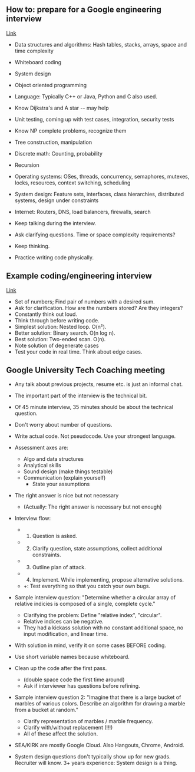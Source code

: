 ## How to: prepare for a Google engineering interview

[Link](https://www.youtube.com/watch?v=ko-KkSmp-Lk)

- Data structures and algorithms: Hash tables, stacks, arrays, space and time
  complexity
- Whiteboard coding
- System design
- Object oriented programming
- Language: Typically C++ or Java, Python and C also used.
- Know Dijkstra's and A star -- may help
- Unit testing, coming up with test cases, integration, security tests
- Know NP complete problems, recognize them
- Tree construction, manipulation
- Discrete math: Counting, probability
- Recursion
- Operating systems: OSes, threads, concurrency, semaphores, mutexes, locks,
  resources, context switching, scheduling
- System design: Feature sets, interfaces, class hierarchies, distributed
  systems, design under constraints
- Internet: Routers, DNS, load balancers, firewalls, search

- Keep talking during the interview.
- Ask clarifying questions. Time or space complexity requirements?
- Keep thinking.

- Practice writing code physically.

## Example coding/engineering interview

[Link](https://www.youtube.com/watch?v=XKu_SEDAykw)

- Set of numbers; Find pair of numbers with a desired sum.
- Ask for clarification. How are the numbers stored? Are they integers?
- Constantly think out loud.
- Think through before writing code.
- Simplest solution: Nested loop. O(n²).
- Better solution: Binary search. O(n log n).
- Best solution: Two-ended scan. O(n).
- Note solution of degenerate cases
- Test your code in real time. Think about edge cases.

## Google University Tech Coaching meeting

- Any talk about previous projects, resume etc. is just an informal chat.
- The important part of the interview is the technical bit.
- Of 45 minute interview, 35 minutes should be about the technical question.
- Don't worry about number of questions.
- Write actual code. Not pseudocode. Use your strongest language.

- Assessment axes are:
  - Algo and data structures
  - Analytical skills
  - Sound design (make things testable)
  - Communication (explain yourself)
    - State your assumptions

- The right answer is nice but not necessary
  - (Actually: The right answer is necessary but not enough)

- Interview flow:
  - 1. Question is asked.
  - 2. Clarify question, state assumptions, collect additional constraints.
  - 3. Outline plan of attack.
  - 4. Implement. While implementing, propose alternative solutions.
  - +: Test everything so that you catch your own bugs.

- Sample interview question: "Determine whether a circular array of relative
  indicies is composed of a single, complete cycle."
  - Clarifying the problem: Define "relative index", "circular".
  - Relative indices can be negative.
  - They had a kickass solution with no constant additional space, no input
    modification, and linear time.

- With solution in mind, verify it on some cases BEFORE coding.
- Use short variable names because whiteboard.
- Clean up the code after the first pass.
  - (double space code the first time around)
  - Ask if interviewer has questions before refining.

- Sample interview question 2: "Imagine that there is a large bucket of marbles
  of various colors. Describe an algorithm for drawing a marble from a bucket
  at random."
  - Clarify representation of marbles / marble frequency.
  - Clarify with/without replacement (!!!)
  - All of these affect the solution.

- SEA/KIRK are mostly Google Cloud. Also Hangouts, Chrome, Android.

- System design questions don't typically show up for new grads. Recruiter will
  know. 3+ years experience: System design is a thing.
